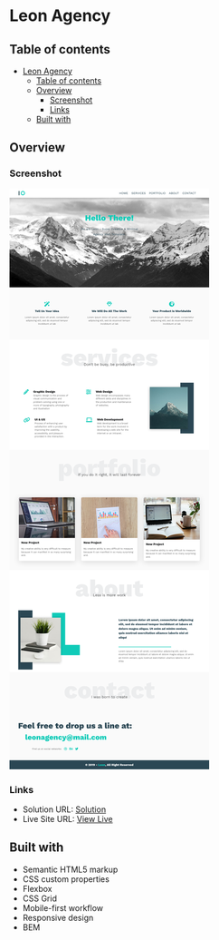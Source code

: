 # Leon Agency

## Table of contents

- [Leon Agency](#leon-agency)
  - [Table of contents](#table-of-contents)
  - [Overview](#overview)
    - [Screenshot](#screenshot)
    - [Links](#links)
  - [Built with](#built-with)

## Overview

### Screenshot

![My solution](/screenshot1.png)

### Links

- Solution URL: [Solution](https://github.com/ZahouaniHoud/product-preview-card-component)
- Live Site URL: [View Live](https://product-preview-card-zahouani.netlify.app/)

## Built with

- Semantic HTML5 markup
- CSS custom properties
- Flexbox
- CSS Grid
- Mobile-first workflow
- Responsive design
- BEM

